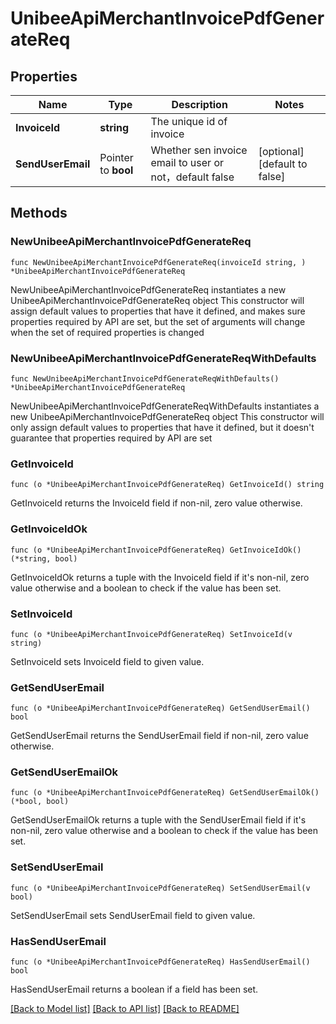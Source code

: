 # UnibeeApiMerchantInvoicePdfGenerateReq

## Properties

Name | Type | Description | Notes
------------ | ------------- | ------------- | -------------
**InvoiceId** | **string** | The unique id of invoice | 
**SendUserEmail** | Pointer to **bool** | Whether sen invoice email to user or not，default false | [optional] [default to false]

## Methods

### NewUnibeeApiMerchantInvoicePdfGenerateReq

`func NewUnibeeApiMerchantInvoicePdfGenerateReq(invoiceId string, ) *UnibeeApiMerchantInvoicePdfGenerateReq`

NewUnibeeApiMerchantInvoicePdfGenerateReq instantiates a new UnibeeApiMerchantInvoicePdfGenerateReq object
This constructor will assign default values to properties that have it defined,
and makes sure properties required by API are set, but the set of arguments
will change when the set of required properties is changed

### NewUnibeeApiMerchantInvoicePdfGenerateReqWithDefaults

`func NewUnibeeApiMerchantInvoicePdfGenerateReqWithDefaults() *UnibeeApiMerchantInvoicePdfGenerateReq`

NewUnibeeApiMerchantInvoicePdfGenerateReqWithDefaults instantiates a new UnibeeApiMerchantInvoicePdfGenerateReq object
This constructor will only assign default values to properties that have it defined,
but it doesn't guarantee that properties required by API are set

### GetInvoiceId

`func (o *UnibeeApiMerchantInvoicePdfGenerateReq) GetInvoiceId() string`

GetInvoiceId returns the InvoiceId field if non-nil, zero value otherwise.

### GetInvoiceIdOk

`func (o *UnibeeApiMerchantInvoicePdfGenerateReq) GetInvoiceIdOk() (*string, bool)`

GetInvoiceIdOk returns a tuple with the InvoiceId field if it's non-nil, zero value otherwise
and a boolean to check if the value has been set.

### SetInvoiceId

`func (o *UnibeeApiMerchantInvoicePdfGenerateReq) SetInvoiceId(v string)`

SetInvoiceId sets InvoiceId field to given value.


### GetSendUserEmail

`func (o *UnibeeApiMerchantInvoicePdfGenerateReq) GetSendUserEmail() bool`

GetSendUserEmail returns the SendUserEmail field if non-nil, zero value otherwise.

### GetSendUserEmailOk

`func (o *UnibeeApiMerchantInvoicePdfGenerateReq) GetSendUserEmailOk() (*bool, bool)`

GetSendUserEmailOk returns a tuple with the SendUserEmail field if it's non-nil, zero value otherwise
and a boolean to check if the value has been set.

### SetSendUserEmail

`func (o *UnibeeApiMerchantInvoicePdfGenerateReq) SetSendUserEmail(v bool)`

SetSendUserEmail sets SendUserEmail field to given value.

### HasSendUserEmail

`func (o *UnibeeApiMerchantInvoicePdfGenerateReq) HasSendUserEmail() bool`

HasSendUserEmail returns a boolean if a field has been set.


[[Back to Model list]](../README.md#documentation-for-models) [[Back to API list]](../README.md#documentation-for-api-endpoints) [[Back to README]](../README.md)


